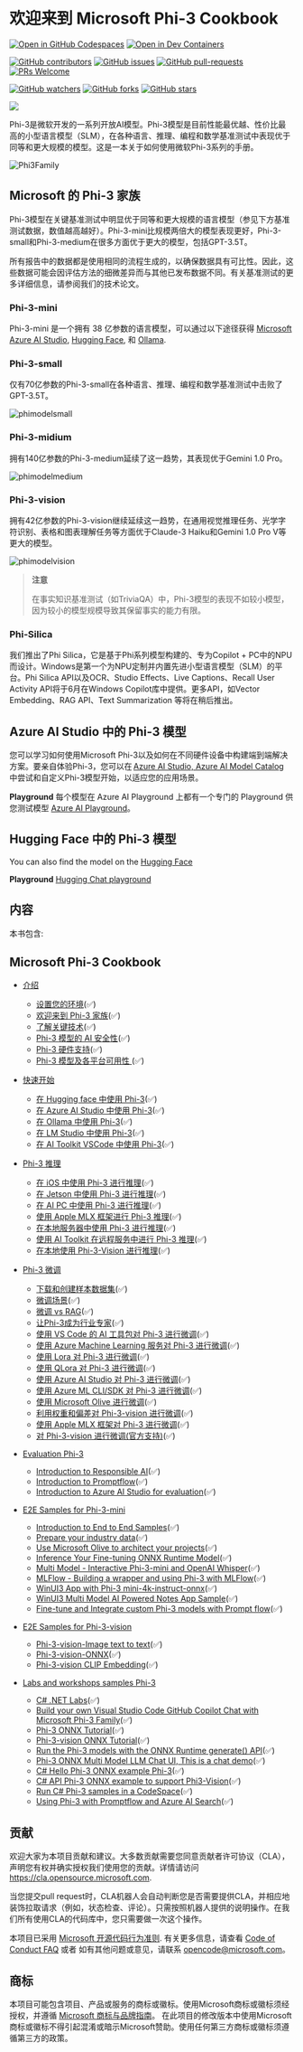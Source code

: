 # 欢迎来到 Microsoft Phi-3 Cookbook

[![Open in GitHub Codespaces](https://github.com/codespaces/badge.svg)](https://codespaces.new/microsoft/phi-3cookbook)
[![Open in Dev Containers](https://img.shields.io/static/v1?style=for-the-badge&label=Dev%20Containers&message=Open&color=blue&logo=visualstudiocode)](https://vscode.dev/redirect?url=vscode://ms-vscode-remote.remote-containers/cloneInVolume?url=https://github.com/microsoft/phi-3cookbook)

[![GitHub contributors](https://img.shields.io/github/contributors/microsoft/phi-3cookbook.svg)](https://GitHub.com/microsoft/phi-3cookbook/graphs/contributors/?WT.mc_id=aiml-137032-kinfeylo)
[![GitHub issues](https://img.shields.io/github/issues/microsoft/phi-3cookbook.svg)](https://GitHub.com/microsoft/phi-3cookbook/issues/?WT.mc_id=aiml-137032-kinfeylo)
[![GitHub pull-requests](https://img.shields.io/github/issues-pr/microsoft/phi-3cookbook.svg)](https://GitHub.com/microsoft/phi-3cookbook/pulls/?WT.mc_id=aiml-137032-kinfeylo)
[![PRs Welcome](https://img.shields.io/badge/PRs-welcome-brightgreen.svg?style=flat-square)](http://makeapullrequest.com?WT.mc_id=aiml-137032-kinfeylo)

[![GitHub watchers](https://img.shields.io/github/watchers/microsoft/phi-3cookbook.svg?style=social&label=Watch)](https://GitHub.com/microsoft/phi-3cookbook/watchers/?WT.mc_id=aiml-137032-kinfeylo)
[![GitHub forks](https://img.shields.io/github/forks/microsoft/phi-3cookbook.svg?style=social&label=Fork)](https://GitHub.com/microsoft/phi-3cookbook/network/?WT.mc_id=aiml-137032-kinfeylo)
[![GitHub stars](https://img.shields.io/github/stars/microsoft/phi-3cookbook?style=social&label=Star)](https://GitHub.com/microsoft/phi-3cookbook/stargazers/?WT.mc_id=aiml-137032-kinfeylo)

[![](https://dcbadge.vercel.app/api/server/ByRwuEEgH4)](https://discord.com/invite/ByRwuEEgH4?WT.mc_id=aiml-137032-kinfeylo)

Phi-3是微软开发的一系列开放AI模型。Phi-3模型是目前性能最优越、性价比最高的小型语言模型（SLM），在各种语言、推理、编程和数学基准测试中表现优于同等和更大规模的模型。这是一本关于如何使用微软Phi-3系列的手册。

![Phi3Family](/imgs/00/Phi3getstarted.png)

## Microsoft 的 Phi-3 家族

Phi-3模型在关键基准测试中明显优于同等和更大规模的语言模型（参见下方基准测试数据，数值越高越好）。Phi-3-mini比规模两倍大的模型表现更好，Phi-3-small和Phi-3-medium在很多方面优于更大的模型，包括GPT-3.5T。

所有报告中的数据都是使用相同的流程生成的，以确保数据具有可比性。因此，这些数据可能会因评估方法的细微差异而与其他已发布数据不同。有关基准测试的更多详细信息，请参阅我们的技术论文。

### Phi-3-mini

Phi-3-mini 是一个拥有 38 亿参数的语言模型，可以通过以下途径获得 [Microsoft Azure AI Studio](https://aka.ms/phi3-azure-ai), [Hugging Face](https://huggingface.co/collections/microsoft/phi-3-6626e15e9585a200d2d761e3), 和 [Ollama](https://ollama.com/library/phi3).

### Phi-3-small

仅有70亿参数的Phi-3-small在各种语言、推理、编程和数学基准测试中击败了GPT-3.5T。

![phimodelsmall](/imgs/00/phi3small.png)

### Phi-3-midium

拥有140亿参数的Phi-3-medium延续了这一趋势，其表现优于Gemini 1.0 Pro。

![phimodelmedium](/imgs/00/phi3medium.png)

### Phi-3-vision

拥有42亿参数的Phi-3-vision继续延续这一趋势，在通用视觉推理任务、光学字符识别、表格和图表理解任务等方面优于Claude-3 Haiku和Gemini 1.0 Pro V等更大的模型。

![phimodelvision](/imgs/00/phi3vision.png)

> **注意**
>
> 在事实知识基准测试（如TriviaQA）中，Phi-3模型的表现不如较小模型，因为较小的模型规模导致其保留事实的能力有限。

### Phi-Silica

我们推出了Phi Silica，它是基于Phi系列模型构建的、专为Copilot + PC中的NPU而设计。Windows是第一个为NPU定制并内置先进小型语言模型（SLM）的平台。Phi Silica API以及OCR、Studio Effects、Live Captions、Recall User Activity API将于6月在Windows Copilot库中提供。更多API，如Vector Embedding、RAG API、Text Summarization 等将在稍后推出。

## Azure AI Studio 中的 Phi-3 模型

您可以学习如何使用Microsoft Phi-3以及如何在不同硬件设备中构建端到端解决方案。要亲自体验Phi-3，您可以在 [Azure AI Studio, Azure AI Model Catalog](https://aka.ms/phi3-azure-ai) 中尝试和自定义Phi-3模型开始，以适应您的应用场景。

**Playground**
每个模型在 Azure AI Playground 上都有一个专门的 Playground 供您测试模型 [Azure AI Playground](https://aka.ms/try-phi3)。

## Hugging Face 中的 Phi-3 模型 

You can also find the model on the [Hugging Face](https://huggingface.co/microsoft)

**Playground**
 [Hugging Chat playground](https://huggingface.co/chat/models/microsoft/Phi-3-mini-4k-instruct)

## 内容

本书包含:

## **Microsoft Phi-3 Cookbook**

- [介绍]()
  - [设置您的环境](../../md/01.Introduce/translations/zh-cn/EnvironmentSetup.md)(✅)
  - [欢迎来到 Phi-3 家族](../../md/01.Introduce/translations/zh-cn/Phi3Family.md)(✅)
  - [了解关键技术](../../md/01.Introduce/translations/zh-cn/Understandingtech.md)(✅)
  - [Phi-3 模型的 AI 安全性](../../md/01.Introduce/translations/zh-cn/AISafety.md)(✅)
  - [Phi-3 硬件支持](../../md/01.Introduce/translations/zh-cn/Hardwaresupport.md)(✅)
  - [Phi-3 模型及各平台可用性 ](../../md/01.Introduce/translations/zh-cn/Edgeandcloud.md)(✅)

- [快速开始]()
    - [在 Hugging face 中使用 Phi-3](../../md/02.QuickStart/translations/zh-cn/Huggingface_QuickStart.md)(✅)
    - [在 Azure AI Studio 中使用 Phi-3](../../md/02.QuickStart/translations/zh-cn/AzureAIStudio_QuickStart.md)(✅)
    - [在 Ollama 中使用 Phi-3](../../md/02.QuickStart/translations/zh-cn/Ollama_QuickStart.md)(✅)
    - [在 LM Studio 中使用 Phi-3](../../md/02.QuickStart/translations/zh-cn/LMStudio_QuickStart.md)(✅)
    - [在 AI Toolkit VSCode 中使用 Phi-3](../../md/02.QuickStart/translations/zh-cn/AITookit_QuickStart.md)(✅)

- [Phi-3 推理](../../md/03.Inference/translations/zh-cn/overview.md)  
  - [在 iOS 中使用 Phi-3 进行推理](../../md/03.Inference/translations/zh-cn/iOS_Inference.md)(✅)
  - [在 Jetson 中使用 Phi-3 进行推理](../../md/03.Inference/translations/zh-cn/Jetson_Inference.md)(✅)
  - [在 AI PC 中使用 Phi-3 进行推理](../../md/03.Inference/translations/zh-cn/AIPC_Inference.md)(✅)
  - [使用 Apple MLX 框架进行 Phi-3 推理](../../md/03.Inference/translations/zh-cn/MLX_Inference.md)(✅)
  - [在本地服务器中使用 Phi-3 进行推理](../../md/03.Inference/translations/zh-cn/Local_Server_Inference.md)(✅)
  - [使用 AI Toolkit 在远程服务中进行 Phi-3 推理](../../md/03.Inference/translations/zh-cn/Remote_Interence.md)(✅)
  - [在本地使用 Phi-3-Vision 进行推理](../../md/03.Inference/translations/zh-cn/Vision_Inference.md)(✅)

- [Phi-3 微调]()
  - [下载和创建样本数据集](../../md/04.Fine-tuning/translations/zh-cn/CreatingSampleData.md)(✅)
  - [微调场景](../../md/04.Fine-tuning/translations/zh-cn/FineTuning_Scenarios.md)(✅)
  - [微调 vs RAG](../../md/04.Fine-tuning/translations/zh-cn/FineTuning_vs_RAG.md)(✅)
  - [让Phi-3成为行业专家](../../md/04.Fine-tuning/translations/zh-cn/LetPhi3gotoIndustriy.md)(✅)
  - [使用 VS Code 的 AI 工具包对 Phi-3 进行微调](../../md/04.Fine-tuning/translations/zh-cn/Finetuning_VSCodeaitoolkit.md)(✅)
  - [使用 Azure Machine Learning 服务对 Phi-3 进行微调](../../md/04.Fine-tuning/translations/zh-cn/Introduce_AzureML.md)(✅)
  - [使用 Lora 对 Phi-3 进行微调](../../md/04.Fine-tuning/translations/zh-cn/FineTuning_Lora.md)(✅)
  - [使用 QLora 对 Phi-3 进行微调](../../md/04.Fine-tuning/translations/zh-cn/FineTuning_Qlora.md)(✅)
  - [使用 Azure AI Studio 对 Phi-3 进行微调](../../md/04.Fine-tuning/translations/zh-cn/FineTuning_AIStudio.md)(✅)
  - [使用 Azure ML CLI/SDK 对 Phi-3 进行微调](../../md/04.Fine-tuning/translations/zh-cn/FineTuning_MLSDK.md)(✅)
  - [使用 Microsoft Olive 进行微调](../../md/04.Fine-tuning/translations/zh-cn/FineTuning_MicrosoftOlive.md)(✅)
  - [利用权重和偏差对 Phi-3-vision 进行微调](../../md/04.Fine-tuning/translations/zh-cn/FineTuning_Phi-3-visionWandB.md)(✅)
  - [使用 Apple MLX 框架对 Phi-3 进行微调](../../md/04.Fine-tuning/translations/zh-cn/FineTuning_MLX.md)(✅)
  - [对 Phi-3-vision 进行微调(官方支持)](../../md/04.Fine-tuning/translations/zh-cn/FineTuning_Vision.md)(✅)

- [Evaluation Phi-3]()
  - [Introduction to Responsible AI](../../md/05.Evaluation/ResponsibleAI.md)(✅)
  - [Introduction to Promptflow](../../md/05.Evaluation/Promptflow.md)(✅)
  - [Introduction to Azure AI Studio for evaluation](../../md/05.Evaluation/AzureAIStudio.md)(✅)

- [E2E Samples for Phi-3-mini]()
  - [Introduction to End to End Samples](../../md/06.E2ESamples/E2E_Introduction.md)(✅)
  - [Prepare your industry data](../../md/06.E2ESamples/E2E_Datasets.md)(✅)
  - [Use Microsoft Olive to architect your projects](../../md/06.E2ESamples/E2E_LoRA&QLoRA_Config_With_Olive.md)(✅)
  - [Inference Your Fine-tuning ONNX Runtime Model](../../md/06.E2ESamples/E2E_Inference_ORT.md)(✅)
  - [Multi Model - Interactive Phi-3-mini and OpenAI Whisper](../../md/06.E2ESamples/E2E_Phi-3-mini%20with%20whisper.md)(✅)
  - [MLFlow - Building a wrapper and using Phi-3 with MLFlow](../../md/06.E2ESamples/E2E_Phi-3-MLflow.md)(✅)
  - [WinUI3 App with Phi-3 mini-4k-instruct-onnx](https://github.com/microsoft/Phi3-Chat-WinUI3-Sample/)(✅)
  - [WinUI3 Multi Model AI Powered Notes App Sample](https://github.com/microsoft/ai-powered-notes-winui3-sample)(✅)
  - [Fine-tune and Integrate custom Phi-3 models with Prompt flow](../../md/06.E2ESamples/E2E_Phi-3-FineTuning_PromptFlow_Integration.md)(✅)

- [E2E Samples for Phi-3-vision]()
  - [Phi-3-vision-Image text to text](../../md/06.E2ESamples/E2E_Phi-3-vision-image-text-to-text-online-endpoint.ipynb)(✅)
  - [Phi-3-vision-ONNX](https://onnxruntime.ai/docs/genai/tutorials/phi3-v.html)(✅)
  - [Phi-3-vision CLIP Embedding](../../md/06.E2ESamples/E2E_Phi-3-%20Embedding%20Images%20with%20CLIPVision.md)(✅)

- [Labs and workshops samples Phi-3]()
  - [C# .NET Labs](../../md/07.Labs/Csharp/csharplabs.md)(✅)
  - [Build your own Visual Studio Code GitHub Copilot Chat with Microsoft Phi-3 Family](../../md/07.Labs/VSCode/README.md)(✅)
  - [Phi-3 ONNX Tutorial](https://onnxruntime.ai/docs/genai/tutorials/phi3-python.html)(✅)
  - [Phi-3-vision ONNX Tutorial](https://onnxruntime.ai/docs/genai/tutorials/phi3-v.html)(✅)
  - [Run the Phi-3 models with the ONNX Runtime generate() API](https://github.com/microsoft/onnxruntime-genai/blob/main/examples/python/phi-3-tutorial.md)(✅)
  - [Phi-3 ONNX Multi Model LLM Chat UI, This is a chat demo](https://github.com/microsoft/onnxruntime-genai/tree/main/examples/chat_app)(✅)
  - [C# Hello Phi-3 ONNX example Phi-3](https://github.com/microsoft/onnxruntime-genai/tree/main/examples/csharp/HelloPhi)(✅)
  - [C# API Phi-3 ONNX example to support Phi3-Vision](https://github.com/microsoft/onnxruntime-genai/tree/main/examples/csharp/HelloPhi3V)(✅)
  - [Run C# Phi-3 samples in a CodeSpace](../../md/07.Labs/CsharpOllamaCodeSpaces/CsharpOllamaCodeSpaces.md)(✅)
  - [Using Phi-3 with Promptflow and Azure AI Search](../../code/07.Lab/RAG%20with%20PromptFlow%20and%20AISearch/README.md)(✅)

## 贡献

欢迎大家为本项目贡献和建议。大多数贡献需要您同意贡献者许可协议（CLA），声明您有权并确实授权我们使用您的贡献。详情请访问 https://cla.opensource.microsoft.com.

当您提交pull request时，CLA机器人会自动判断您是否需要提供CLA，并相应地装饰拉取请求（例如，状态检查、评论）。只需按照机器人提供的说明操作。在我们所有使用CLA的代码库中，您只需要做一次这个操作。

本项目已采用 [Microsoft 开源代码行为准则](https://opensource.microsoft.com/codeofconduct/).
有关更多信息，请查看 [Code of Conduct FAQ](https://opensource.microsoft.com/codeofconduct/faq/) 或者
如有其他问题或意见，请联系 [opencode@microsoft.com](mailto:opencode@microsoft.com)。

## 商标

本项目可能包含项目、产品或服务的商标或徽标。使用Microsoft商标或徽标须经授权，并遵循 [Microsoft 商标与品牌指南](https://www.microsoft.com/legal/intellectualproperty/trademarks/usage/general)。
在此项目的修改版本中使用Microsoft商标或徽标不得引起混淆或暗示Microsoft赞助。使用任何第三方商标或徽标须遵循第三方的政策。
